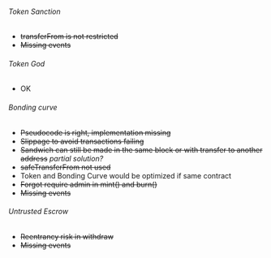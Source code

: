 ###### Token Sanction
- ~~transferFrom is not restricted~~
- ~~Missing events~~

###### Token God
- OK 

###### Bonding curve
- ~~Pseudocode is right, implementation missing~~
- ~~Slippage to avoid transactions failing~~ 
- ~~Sandwich can still be made in the same block or with transfer to another address~~ _partial solution?_
- ~~safeTransferFrom not used~~
- Token and Bonding Curve would be optimized if same contract
- ~~Forgot require admin in mint() and burn()~~
- ~~Missing events~~

###### Untrusted Escrow
- ~~Reentrancy risk in withdraw~~
- ~~Missing events~~